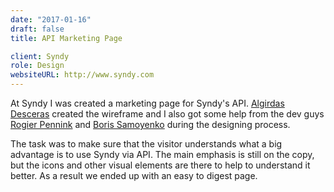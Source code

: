 ```yaml
---
date: "2017-01-16"
draft: false
title: API Marketing Page

client: Syndy
role: Design
websiteURL: http://www.syndy.com
---
```


At Syndy I was created a marketing page for Syndy's API. [Algirdas
Desceras][Algis] created the wireframe and I also got some help from the dev
guys [Rogier Pennink][Rogier] and [Boris Samoyenko][Boris] during the designing
process.

The task was to make sure that the visitor understands what a big advantage is
to use Syndy via API. The main emphasis is still on the copy, but the icons and
other visual elements are there to help to understand it better. As a result we
ended up with an easy to digest page.

[Khalid]: http://khalidl.nl
[Algis]: https://nl.linkedin.com/in/algirdas-desceras-760ba525
[Rogier]: https://nl.linkedin.com/in/rogier-pennink-05684b41
[Boris]: https://nl.linkedin.com/in/borissamoylenko
